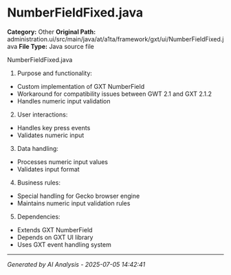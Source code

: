 # NumberFieldFixed.java

**Category:** Other
**Original Path:** administration.ui/src/main/java/at/a1ta/framework/gxt/ui/NumberFieldFixed.java
**File Type:** Java source file

NumberFieldFixed.java
1. Purpose and functionality:
- Custom implementation of GXT NumberField
- Workaround for compatibility issues between GWT 2.1 and GXT 2.1.2
- Handles numeric input validation

2. User interactions:
- Handles key press events
- Validates numeric input

3. Data handling:
- Processes numeric input values
- Validates input format

4. Business rules:
- Special handling for Gecko browser engine
- Maintains numeric input validation rules

5. Dependencies:
- Extends GXT NumberField
- Depends on GXT UI library
- Uses GXT event handling system

---
*Generated by AI Analysis - 2025-07-05 14:42:41*
